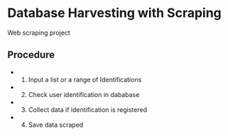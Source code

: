 # Database Harvesting with Scraping
Web scraping project

## Procedure
* 1. Input a list or a range of Identifications 
* 2. Check user identification in dababase
* 3. Collect data if identification is registered
* 4. Save data scraped

